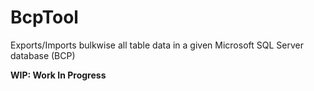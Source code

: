 # BcpTool
Exports/Imports bulkwise all table data in a given Microsoft SQL Server database (BCP)

**WIP: Work In Progress**
